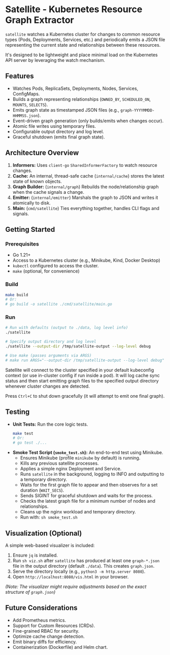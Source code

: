 # Satellite - Kubernetes Resource Graph Extractor


`satellite` watches a Kubernetes cluster for changes to common resource types (Pods, Deployments, Services, etc.) and periodically emits a JSON file representing the current state and relationships between these resources.

It's designed to be lightweight and place minimal load on the Kubernetes API server by leveraging the watch mechanism.

## Features

*   Watches Pods, ReplicaSets, Deployments, Nodes, Services, ConfigMaps.
*   Builds a graph representing relationships (`OWNED_BY`, `SCHEDULED_ON`, `MOUNTS`, `SELECTS`).
*   Emits graph state as timestamped JSON files (e.g., `graph-YYYYMMDD-HHMMSS.json`).
*   Event-driven graph generation (only builds/emits when changes occur).
*   Atomic file writes using temporary files.
*   Configurable output directory and log level.
*   Graceful shutdown (emits final graph state).

## Architecture Overview

1.  **Informers:** Uses `client-go` `SharedInformerFactory` to watch resource changes.
2.  **Cache:** An internal, thread-safe cache (`internal/cache`) stores the latest state of known objects.
3.  **Graph Builder:** (`internal/graph`) Rebuilds the node/relationship graph when the cache signals a change.
4.  **Emitter:** (`internal/emitter`) Marshals the graph to JSON and writes it atomically to disk.
5.  **Main:** (`cmd/satellite`) Ties everything together, handles CLI flags and signals.

## Getting Started

### Prerequisites

*   Go 1.21+
*   Access to a Kubernetes cluster (e.g., Minikube, Kind, Docker Desktop)
*   `kubectl` configured to access the cluster.
*   `make` (optional, for convenience)

### Build

```bash
make build
# Or:
# go build -o satellite ./cmd/satellite/main.go
```

### Run

```bash
# Run with defaults (output to ./data, log level info)
./satellite

# Specify output directory and log level
./satellite --output-dir /tmp/satellite-output --log-level debug

# Use make (passes arguments via ARGS)
# make run ARGS="--output-dir /tmp/satellite-output --log-level debug"
```

Satellite will connect to the cluster specified in your default kubeconfig context (or use in-cluster config if run inside a pod). It will log cache sync status and then start emitting graph files to the specified output directory whenever cluster changes are detected.

Press `Ctrl+C` to shut down gracefully (it will attempt to emit one final graph).

## Testing

*   **Unit Tests:** Run the core logic tests.
    ```bash
    make test
    # Or:
    # go test ./...
    ```
*   **Smoke Test Script (`smoke_test.sh`):** An end-to-end test using Minikube.
    *   Ensures Minikube (profile `minikube` by default) is running.
    *   Kills any previous satellite processes.
    *   Applies a simple nginx Deployment and Service.
    *   Runs `satellite` in the background, logging to INFO and outputting to a temporary directory.
    *   Waits for the first graph file to appear and then observes for a set duration (`WAIT_SECS`).
    *   Sends SIGINT for graceful shutdown and waits for the process.
    *   Checks the latest graph file for a minimum number of nodes and relationships.
    *   Cleans up the nginx workload and temporary directory.
    *   Run with: `sh smoke_test.sh`
## Visualization (Optional)

A simple web-based visualizer is included:

1.  Ensure `jq` is installed.
2.  Run `sh viz.sh` after `satellite` has produced at least one `graph-*.json` file in the output directory (default `./data`). This creates `graph.json`.
3.  Serve the directory locally (e.g., `python3 -m http.server 8080`).
4.  Open `http://localhost:8080/vis.html` in your browser.

*(Note: The visualizer might require adjustments based on the exact structure of `graph.json`)*

## Future Considerations

*   Add Prometheus metrics.
*   Support for Custom Resources (CRDs).
*   Fine-grained RBAC for security.
*   Optimize cache change detection.
*   Emit binary diffs for efficiency.
*   Containerization (Dockerfile) and Helm chart. 